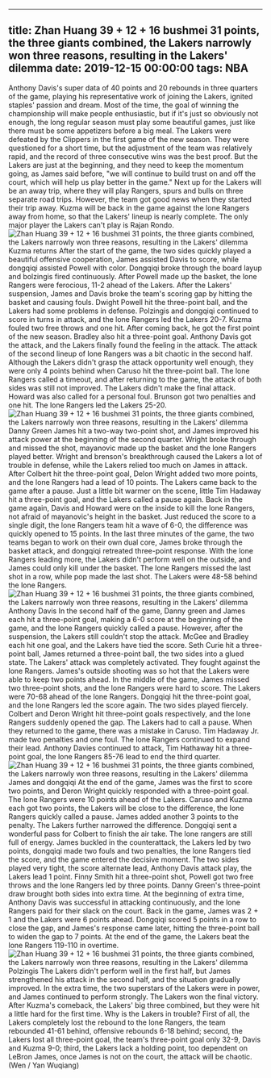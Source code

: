 
---
title: Zhan Huang 39 + 12 + 16 bushmei 31 points, the three giants combined, the Lakers narrowly won three reasons, resulting in the Lakers' dilemma
date: 2019-12-15 00:00:00
tags:  NBA
---
Anthony Davis's super data of 40 points and 20 rebounds in three quarters of the game, playing his representative work of joining the Lakers, ignited staples' passion and dream. Most of the time, the goal of winning the championship will make people enthusiastic, but if it's just so obviously not enough, the long regular season must play some beautiful games, just like there must be some appetizers before a big meal.
The Lakers were defeated by the Clippers in the first game of the new season. They were questioned for a short time, but the adjustment of the team was relatively rapid, and the record of three consecutive wins was the best proof. But the Lakers are just at the beginning, and they need to keep the momentum going, as James said before, "we will continue to build trust on and off the court, which will help us play better in the game."
Next up for the Lakers will be an away trip, where they will play Rangers, spurs and bulls on three separate road trips. However, the team got good news when they started their trip away. Kuzma will be back in the game against the lone Rangers away from home, so that the Lakers' lineup is nearly complete. The only major player the Lakers can't play is Rajan Rondo.
![Zhan Huang 39 + 12 + 16 bushmei 31 points, the three giants combined, the Lakers narrowly won three reasons, resulting in the Lakers' dilemma](353e0df5c97a41ba9623827ba4b9a09a.jpg)
Kuzma returns
After the start of the game, the two sides quickly played a beautiful offensive cooperation, James assisted Davis to score, while dongqiqi assisted Powell with color. Dongqiqi broke through the board layup and bolzingis fired continuously. After Powell made up the basket, the lone Rangers were ferocious, 11-2 ahead of the Lakers. After the Lakers' suspension, James and Davis broke the team's scoring gap by hitting the basket and causing fouls.
Dwight Powell hit the three-point ball, and the Lakers had some problems in defense. Polzingis and dongqiqi continued to score in turns in attack, and the lone Rangers led the Lakers 20-7. Kuzma fouled two free throws and one hit. After coming back, he got the first point of the new season. Bradley also hit a three-point goal. Anthony Davis got the attack, and the Lakers finally found the feeling in the attack.
The attack of the second lineup of lone Rangers was a bit chaotic in the second half. Although the Lakers didn't grasp the attack opportunity well enough, they were only 4 points behind when Caruso hit the three-point ball. The lone Rangers called a timeout, and after returning to the game, the attack of both sides was still not improved. The Lakers didn't make the final attack. Howard was also called for a personal foul. Brunson got two penalties and one hit. The lone Rangers led the Lakers 25-20.
![Zhan Huang 39 + 12 + 16 bushmei 31 points, the three giants combined, the Lakers narrowly won three reasons, resulting in the Lakers' dilemma](d0ffaacaeeb64aceb901fb6e0498e2c8.jpg)
Danny Green 
James hit a two-way two-point shot, and James improved his attack power at the beginning of the second quarter. Wright broke through and missed the shot, mayanovic made up the basket and the lone Rangers played better. Wright and brenson's breakthrough caused the Lakers a lot of trouble in defense, while the Lakers relied too much on James in attack. After Colbert hit the three-point goal, Delon Wright added two more points, and the lone Rangers had a lead of 10 points.
The Lakers came back to the game after a pause. Just a little bit warmer on the scene, little Tim Hadaway hit a three-point goal, and the Lakers called a pause again. Back in the game again, Davis and Howard were on the inside to kill the lone Rangers, not afraid of mayanovic's height in the basket. Just reduced the score to a single digit, the lone Rangers team hit a wave of 6-0, the difference was quickly opened to 15 points.
In the last three minutes of the game, the two teams began to work on their own dual core, James broke through the basket attack, and dongqiqi retreated three-point response. With the lone Rangers leading more, the Lakers didn't perform well on the outside, and James could only kill under the basket. The lone Rangers missed the last shot in a row, while pop made the last shot. The Lakers were 48-58 behind the lone Rangers.
![Zhan Huang 39 + 12 + 16 bushmei 31 points, the three giants combined, the Lakers narrowly won three reasons, resulting in the Lakers' dilemma](bb0ff764a3e54ee9a8e9aa7a5360e6a3.jpg)
Anthony Davis 
In the second half of the game, Danny green and James each hit a three-point goal, making a 6-0 score at the beginning of the game, and the lone Rangers quickly called a pause. However, after the suspension, the Lakers still couldn't stop the attack. McGee and Bradley each hit one goal, and the Lakers have tied the score. Seth Curie hit a three-point ball, James returned a three-point ball, the two sides into a glued state.
The Lakers' attack was completely activated. They fought against the lone Rangers. James's outside shooting was so hot that the Lakers were able to keep two points ahead. In the middle of the game, James missed two three-point shots, and the lone Rangers were hard to score. The Lakers were 70-68 ahead of the lone Rangers. Dongqiqi hit the three-point goal, and the lone Rangers led the score again. The two sides played fiercely.
Colbert and Deron Wright hit three-point goals respectively, and the lone Rangers suddenly opened the gap. The Lakers had to call a pause. When they returned to the game, there was a mistake in Caruso. Tim Hadaway Jr. made two penalties and one foul. The lone Rangers continued to expand their lead. Anthony Davies continued to attack, Tim Hathaway hit a three-point goal, the lone Rangers 85-76 lead to end the third quarter.
![Zhan Huang 39 + 12 + 16 bushmei 31 points, the three giants combined, the Lakers narrowly won three reasons, resulting in the Lakers' dilemma](2f2c1d2062b04ec7b70616ab2689236f.jpg)
James and dongqiqi
At the end of the game, James was the first to score two points, and Deron Wright quickly responded with a three-point goal. The lone Rangers were 10 points ahead of the Lakers. Caruso and Kuzma each got two points, the Lakers will be close to the difference, the lone Rangers quickly called a pause. James added another 3 points to the penalty. The Lakers further narrowed the difference. Dongqiqi sent a wonderful pass for Colbert to finish the air take. The lone rangers are still full of energy.
James buckled in the counterattack, the Lakers led by two points, dongqiqi made two fouls and two penalties, the lone Rangers tied the score, and the game entered the decisive moment. The two sides played very tight, the score alternate lead, Anthony Davis attack play, the Lakers lead 1 point. Finny Smith hit a three-point shot, Powell got two free throws and the lone Rangers led by three points. Danny Green's three-point draw brought both sides into extra time.
At the beginning of extra time, Anthony Davis was successful in attacking continuously, and the lone Rangers paid for their slack on the court. Back in the game, James was 2 + 1 and the Lakers were 6 points ahead. Dongqiqi scored 5 points in a row to close the gap, and James's response came later, hitting the three-point ball to widen the gap to 7 points. At the end of the game, the Lakers beat the lone Rangers 119-110 in overtime.
![Zhan Huang 39 + 12 + 16 bushmei 31 points, the three giants combined, the Lakers narrowly won three reasons, resulting in the Lakers' dilemma](e941e7d2fec841c8b375ba38663fb596.jpg)
Polzingis
The Lakers didn't perform well in the first half, but James strengthened his attack in the second half, and the situation gradually improved. In the extra time, the two superstars of the Lakers were in power, and James continued to perform strongly. The Lakers won the final victory. After Kuzma's comeback, the Lakers' big three combined, but they were hit a little hard for the first time.
Why is the Lakers in trouble? First of all, the Lakers completely lost the rebound to the lone Rangers, the team rebounded 41-61 behind, offensive rebounds 6-18 behind; second, the Lakers lost all three-point goal, the team's three-point goal only 32-9, Davis and Kuzma 9-0; third, the Lakers lack a holding point, too dependent on LeBron James, once James is not on the court, the attack will be chaotic.
(Wen / Yan Wuqiang)